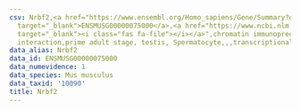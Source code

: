 ```yaml
---
csv: Nrbf2,<a href="https://www.ensembl.org/Homo_sapiens/Gene/Summary?db=core;g=ENSMUSG00000075000"
  target="_blank">ENSMUSG00000075000</a>,<a href="https://www.ncbi.nlm.nih.gov/pubmed/25450459"
  target="_blank"><i class="fas fa-file"></i></a>",chromatin immunoprecipitation assay,direct
  interaction,prime adult stage, testis, Spermatocyte,,,transcriptional regulation,
data_alias: Nrbf2
data_id: ENSMUSG00000075000
data_numevidence: 1
data_species: Mus musculus
data_taxid: '10090'
title: Nrbf2
---
```

